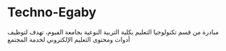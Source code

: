 # Techno-Egaby
مبادرة من قسم تكنولوجيا التعليم بكلية التربية النوعية بجامعة الفيوم، تهدف لتوظيف أدوات ومحتوى التعليم الإلكتروني لخدمة المجتمع
